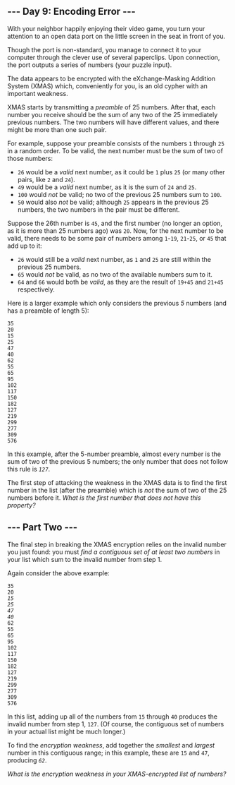 <body>
<article><h2>--- Day 9: Encoding Error ---</h2>
    <p>With your neighbor happily enjoying their video game, you turn your attention to an open data port on the little
        screen in the seat in front of you.</p>
    <p>Though the port is non-standard, you manage to connect it to your computer through the clever use of several
        paperclips. Upon connection, the port outputs a series of numbers (your puzzle input).</p>
    <p>The data appears to be encrypted with the eXchange-Masking Addition System (XMAS) which, conveniently for you, is an old cypher with an important weakness.
    </p>
    <p>XMAS starts by transmitting a <em>preamble</em> of 25 numbers. After that, each number you receive should be the
        sum of any two of the 25 immediately previous numbers. The two numbers will have different values, and there
        might be more than one such pair.</p>
    <p>For example, suppose your preamble consists of the numbers <code>1</code> through <code>25</code> in a random
        order. To be valid, the next number must be the sum of two of those numbers:</p>
    <ul>
        <li><code>26</code> would be a <em>valid</em> next number, as it could be <code>1</code> plus <code>25</code>
            (or many other pairs, like <code>2</code> and <code>24</code>).
        </li>
        <li><code>49</code> would be a <em>valid</em> next number, as it is the sum of <code>24</code> and
            <code>25</code>.
        </li>
        <li><code>100</code> would <em>not</em> be valid; no two of the previous 25 numbers sum to <code>100</code>.
        </li>
        <li><code>50</code> would also <em>not</em> be valid; although <code>25</code> appears in the previous 25
            numbers, the two numbers in the pair must be different.
        </li>
    </ul>
    <p>Suppose the 26th number is <code>45</code>, and the first number (no longer an option, as it is more than 25
        numbers ago) was <code>20</code>. Now, for the next number to be valid, there needs to be some pair of numbers
        among <code>1</code>-<code>19</code>, <code>21</code>-<code>25</code>, or <code>45</code> that add up to it:</p>
    <ul>
        <li><code>26</code> would still be a <em>valid</em> next number, as <code>1</code> and <code>25</code> are still
            within the previous 25 numbers.
        </li>
        <li><code>65</code> would <em>not</em> be valid, as no two of the available numbers sum to it.</li>
        <li><code>64</code> and <code>66</code> would both be <em>valid</em>, as they are the result of
            <code>19+45</code> and <code>21+45</code> respectively.
        </li>
    </ul>
    <p>Here is a larger example which only considers the previous <em>5</em> numbers (and has a preamble of length 5):
    </p>
    <pre><code>35
20
15
25
47
40
62
55
65
95
102
117
150
182
127
219
299
277
309
576
</code></pre>
    <p>In this example, after the 5-number preamble, almost every number is the sum of two of the previous 5 numbers;
        the only number that does not follow this rule is <em><code>127</code></em>.</p>
    <p>The first step of attacking the weakness in the XMAS data is to find the first number in the list (after the
        preamble) which is <em>not</em> the sum of two of the 25 numbers before it. <em>What is the first number that
            does not have this property?</em></p>
</article>
<article><h2>--- Part Two ---</h2>
    <p>The final step in breaking the XMAS encryption relies on the invalid number you just found: you must <em>find a
        contiguous set of at least two numbers</em> in your list which sum to the invalid number from step 1.</p>
    <p>Again consider the above example:</p>
    <pre><code>35
20
<em>15</em>
<em>25</em>
<em>47</em>
<em>40</em>
62
55
65
95
102
117
150
182
127
219
299
277
309
576
</code></pre>
    <p>In this list, adding up all of the numbers from <code>15</code> through <code>40</code> produces the invalid
        number from step 1, <code>127</code>. (Of course, the contiguous set of numbers in your actual list might be
        much longer.)</p>
    <p>To find the <em>encryption weakness</em>, add together the <em>smallest</em> and <em>largest</em> number in this
        contiguous range; in this example, these are <code>15</code> and <code>47</code>, producing <em><code>62</code></em>.
    </p>
    <p><em>What is the encryption weakness in your XMAS-encrypted list of numbers?</em></p>
</article>
</body>